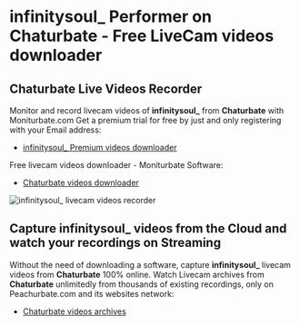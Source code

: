 # infinitysoul_ Performer on Chaturbate - Free LiveCam videos downloader

## Chaturbate Live Videos Recorder

Monitor and record livecam videos of **infinitysoul_** from **Chaturbate** with Moniturbate.com
Get a premium trial for free by just and only registering with your Email address:
* [infinitysoul_ Premium videos downloader](https://moniturbate.com/request-demo-licence-key.html)

Free livecam videos downloader - Moniturbate Software:
* [Chaturbate videos downloader](https://moniturbate.com/moniturbate-download-software.html)

![infinitysoul_ livecam videos recorder](https://peachurnet.com/templates/moniturbate-software.png)


## Capture infinitysoul_ videos from the Cloud and watch your recordings on Streaming

Without the need of downloading a software, capture **infinitysoul_** livecam videos from **Chaturbate** 100% online.
Watch Livecam archives from **Chaturbate** unlimitedly from thousands of existing recordings, only on Peachurbate.com and its websites network:
* [Chaturbate videos archives](https://peachurnet.com/)
